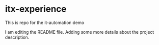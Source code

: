 # itx-experience
This is repo for the it-automation demo  

I am editing the README file. Adding some more details about the project description.
